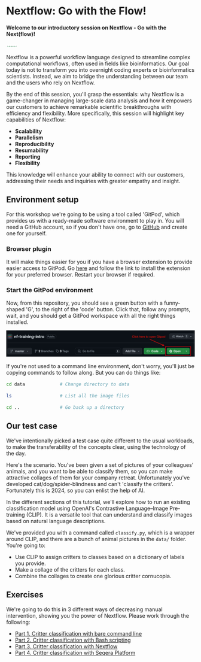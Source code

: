 # Nextflow: Go with the Flow!

**Welcome to our introductory session on Nextflow - Go with the Next(flow)!**

![metro map](docs/assets/nf-training.svg)

Nextflow is a powerful workflow language designed to streamline complex computational workflows, often used in fields like bioinformatics. Our goal today is not to transform you into overnight coding experts or bioinformatics scientists. Instead, we aim to bridge the understanding between our team and the users who rely on Nextflow.


By the end of this session, you'll grasp the essentials: why Nextflow is a game-changer in managing large-scale data analysis and how it empowers our customers to achieve remarkable scientific breakthroughs with efficiency and flexibility. More specifically, this session will highlight key capabilities of Nextflow:

- **Scalability**
- **Parallelism**
- **Reproducibility**
- **Resumability**
- **Reporting**
- **Flexibility**

This knowledge will enhance your ability to connect with our customers, addressing their needs and inquiries with greater empathy and insight.

## Environment setup

For this workshop we're going to be using a tool called 'GitPod', which provides us with a ready-made software environment to play in. You will need a GitHub account, so if you don't have one, go to [GitHub](https://github.com/) and create one for yourself.

### Browser plugin

It will make things easier for you if you have a browser extension to provide easier access to GitPod. Go [here](https://www.gitpod.io/docs/configure/user-settings/browser-extension) and follow the link to install the extension for your preferred browser. Restart your browser if required.

### Start the GitPod environment

Now, from this repository, you should see a green button with a funny-shaped 'G', to the right of the 'code' button. Click that, follow any prompts, wait, and you should get a GitPod workspace with all the right things installed.

![gitpod button](docs/assets/open-gitpod.png)

If you're not used to a command line environment, don't worry, you'll just be copying commands to follow along. But you can do things like:

```bash
cd data             # Change directory to data
```

```bash
ls                  # List all the image files
```

```bash
cd ..               # Go back up a directory
```

## Our test case

We've intentionally picked a test case quite different to the usual workloads, to make the transferability of the concepts clear, using the technology of the day.

Here's the scenario. You've been given a set of pictures of your colleagues' animals, and you want to be able to classify them, so you can make attractive collages of them for your company retreat. Unfortunately you've developed cat/dog/spider-blindness and can't 'classify the critters'. Fortunately this is 2024, so you can enlist the help of AI.

In the different sections of this tutorial, we'll explore how to run an existing classification model using OpenAI's Contrastive Language–Image Pre-training (CLIP). It is a versatile tool that can understand and classify images based on natural language descriptions.

We've provided you with a command called `classify.py`, which is a wrapper around CLIP, and there are a bunch of animal pictures in the `data/` folder. You're going to:

- Use CLIP to assign critters to classes based on a dictionary of labels you provide.
- Make a collage of the critters for each class.
- Combine the collages to create one glorious critter cornucopia.

## Exercises

We're going to do this in 3 different ways of decreasing manual intervention, showing you the power of Nextflow. Please work through the following:

* [Part 1. Critter classification with bare command line](docs/part1-cli.md)
* [Part 2. Critter classification with Bash scripting](docs/part2-bash.md)
* [Part 3. Critter classification with Nextflow](docs/part3-nextflow.md)
* [Part 4. Critter classification with Seqera Platform](docs/part4-platform.md)
